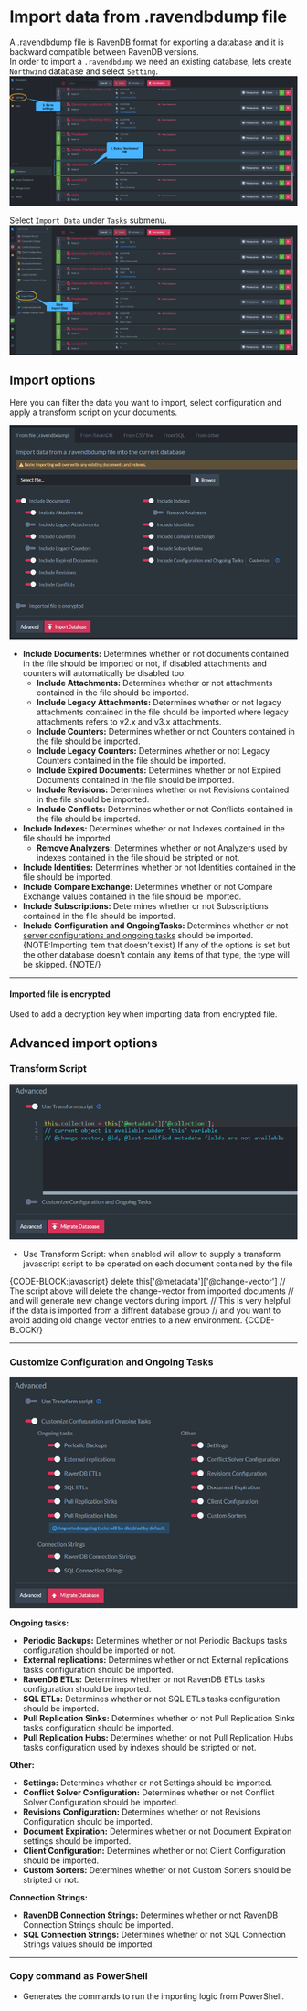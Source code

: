 ﻿# Import data from .ravendbdump file

A .ravendbdump file is RavenDB format for exporting a database and it is backward compatible between RavenDB versions.  
In order to import a `.ravendbdump` we need an existing database, lets create `Northwind` database and select `Setting`.
![Figure 1. Databases List](images/import-from-file-db-list.png "Databases List")

Select `Import Data` under `Tasks` submenu.
![Figure 2. Import Data](images/import-from-file-import-data.png "Import Data")

## Import options 

Here you can filter the data you want to import, select configuration and apply a transform script on your documents.

![Figure 3. Import Options](images/import-from-file-options.png "Import Options")

- **Include Documents:** Determines whether or not documents contained in the file should be imported or not, if disabled attachments and counters will automatically be disabled too. 
    - **Include Attachments:** Determines whether or not attachments contained in the file should be imported. 
    - **Include Legacy Attachments:** Determines whether or not legacy attachments contained in the file should be imported where legacy attachments refers to v2.x and v3.x attachments. 
    - **Include Counters:** Determines whether or not Counters contained in the file should be imported. 
    - **Include Legacy Counters:** Determines whether or not Legacy Counters contained in the file should be imported. 
    - **Include Expired Documents:** Determines whether or not Expired Documents contained in the file should be imported. 
    - **Include Revisions:** Determines whether or not Revisions contained in the file should be imported.
    - **Include Conflicts:** Determines whether or not Conflicts contained in the file should be imported.
- **Include Indexes:** Determines whether or not Indexes contained in the file should be imported. 
    - **Remove Analyzers:** Determines whether or not Analyzers used by indexes contained in the file should be stripted or not. 
- **Include Identities:** Determines whether or not Identities contained in the file should be imported.
- **Include Compare Exchange:** Determines whether or not Compare Exchange values contained in the file should be imported.
- **Include Subscriptions:** Determines whether or not Subscriptions contained in the file should be imported.
- **Include Configuration and OngoingTasks:** Determines whether or not 
  [server configurations and ongoing tasks](../../../../studio/database/tasks/import-data/import-data-file#customize-configuration-and-ongoing-tasks) 
  should be imported.  
{NOTE:Importing item that doesn’t exist}
If any of the options is set but the other database doesn't contain any items of that type, the type will be skipped.
{NOTE/}

---

#### Imported file is encrypted

Used to add a decryption key when importing data from encrypted file.

## Advanced import options

### Transform Script

![Figure 6. Advanced Import Options - Transform Script](images/import-from-file-advanced-transform-script.png "Advanced Import Options - Transform Script")

- Use Transform Script: when enabled will allow to supply a transform javascript script to be operated on each document contained by the file

{CODE-BLOCK:javascript}
delete this['@metadata']['@change-vector']
// The script above will delete the change-vector from imported documents
// and will generate new change vectors during import. 
// This is very helpfull if the data is imported from a diffrent database group
// and you want to avoid adding old change vector entries to a new environment. 
{CODE-BLOCK/}

---

### Customize Configuration and Ongoing Tasks

![Figure 6. Advanced Import Options - Customize Configuration and Ongoing Tasks](images/import-from-file-advanced-configuration-ongoing-tasks.png "Advanced Import Options - Customize Configuration and Ongoing Tasks")

**Ongoing tasks:**

- **Periodic Backups:** Determines whether or not Periodic Backups tasks configuration should be imported or not. 
- **External replications:** Determines whether or not External replications tasks configuration should be imported. 
- **RavenDB ETLs:** Determines whether or not RavenDB ETLs tasks configuration should be imported.
- **SQL ETLs:** Determines whether or not SQL ETLs tasks configuration should be imported.
- **Pull Replication Sinks:** Determines whether or not Pull Replication Sinks tasks configuration should be imported. 
- **Pull Replication Hubs:** Determines whether or not Pull Replication Hubs tasks configuration used by indexes should be stripted or not. 

**Other:**

- **Settings:** Determines whether or not Settings should be imported.
- **Conflict Solver Configuration:** Determines whether or not Conflict Solver Configuration should be imported.
- **Revisions Configuration:** Determines whether or not Revisions Configuration should be imported.
- **Document Expiration:** Determines whether or not Document Expiration settings should be imported.
- **Client Configuration:** Determines whether or not Client Configuration should be imported. 
- **Custom Sorters:** Determines whether or not Custom Sorters should be stripted or not. 

**Connection Strings:**

- **RavenDB Connection Strings:** Determines whether or not RavenDB Connection Strings should be imported.
- **SQL Connection Strings:** Determines whether or not SQL Connection Strings values should be imported.

---

### Copy command as PowerShell

- Generates the commands to run the importing logic from PowerShell.
